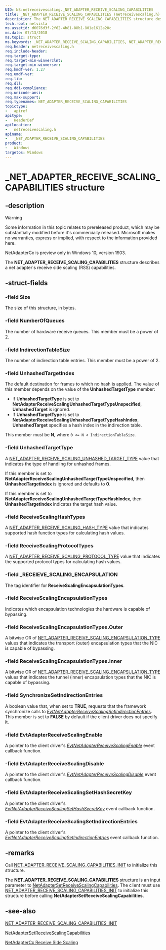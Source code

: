 ```yaml
---
UID: NS:netreceivescaling._NET_ADAPTER_RECEIVE_SCALING_CAPABILITIES
title: _NET_ADAPTER_RECEIVE_SCALING_CAPABILITIES (netreceivescaling.h)
description: The NET_ADAPTER_RECEIVE_SCALING_CAPABILITIES structure describes a net adapter's receive side scaling (RSS) capabilities.
tech.root: netvista
ms.assetid: d6076d3f-2f62-4b81-88b1-801e1612a28c
ms.date: 07/13/2018
ms.topic: struct
ms.keywords: _NET_ADAPTER_RECEIVE_SCALING_CAPABILITIES, NET_ADAPTER_RECEIVE_SCALING_CAPABILITIES, 
req.header: netreceivescaling.h
req.include-header:
req.target-type:
req.target-min-winverclnt:
req.target-min-winversvr:
req.kmdf-ver: 1.27
req.umdf-ver:
req.lib:
req.dll:
req.ddi-compliance:
req.unicode-ansi:
req.max-support:
req.typenames: NET_ADAPTER_RECEIVE_SCALING_CAPABILITIES
topictype: 
-	apiref
apitype: 
-	HeaderDef
apilocation: 
-	netreceivescaling.h
apiname: 
-	_NET_ADAPTER_RECEIVE_SCALING_CAPABILITIES
product:
-	Windows
targetos: Windows
---
```


# _NET_ADAPTER_RECEIVE_SCALING_CAPABILITIES structure

## -description
> [!WARNING]
> Some information in this topic relates to prereleased product, which may be substantially modified before it's commercially released. Microsoft makes no warranties, express or implied, with respect to the information provided here.
>
> NetAdapterCx is preview only in Windows 10, version 1903.

The **NET_ADAPTER_RECEIVE_SCALING_CAPABILITIES** structure describes a net adapter's receive side scaling (RSS) capabilities.

## -struct-fields

### -field Size
The size of this structure, in bytes.

### -field NumberOfQueues
The number of hardware receive queues. This member must be a power of 2.

### -field IndirectionTableSize
The number of indirection table entries. This member must be a power of 2.

### -field UnhashedTargetIndex
The default destination for frames to which no hash is applied. The value of this member depends on the value of the **UnhashedTargetType** member:

- If **UnhashedTargetType** is set to **NetAdapterReceiveScalingUnhashedTargetTypeUnspecified**, **UnhashedTarget** is ignored.
- If **UnhashedTargetType** is set to **NetAdapterReceiveScalingUnhashedTargetTypeHashIndex**, **UnhashedTarget** specifies a hash index in the indirection table.

This member must be **N**, where `0 <= N < IndirectionTableSize`.

### -field UnhashedTargetType
A [NET_ADAPTER_RECEIVE_SCALING_UNHASHED_TARGET_TYPE](ne-netreceivescaling-_net_adapter_receive_scaling_unhashed_target_type.md) value that indicates the type of handling for unhashed frames. 

If this member is set to **NetAdapterReceiveScalingUnhashedTargetTypeUnspecified**, then **UnhashedTargetIndex** is ignored and defaults to **0**. 

If this member is set to **NetAdapterReceiveScalingUnhashedTargetTypeHashIndex**, then **UnhashedTargetIndex** indicates the target hash value.

### -field ReceiveScalingHashTypes
A [NET_ADAPTER_RECEIVE_SCALING_HASH_TYPE](ne-netreceivescaling-_net_adapter_receive_scaling_hash_type.md) value that indicates supported hash function types for calculating hash values.

### -field ReceiveScalingProtocolTypes
A [NET_ADAPTER_RECEIVE_SCALING_PROTOCOL_TYPE](ne-netreceivescaling-_net_adapter_receive_scaling_protocol_type.md) value that indicates the supported protocol types for calculating hash values.

### -field _RECEIEVE_SCALING_ENCAPSULATION
The tag identifier for **ReceiveScalingEncapsulationTypes**.

### -field ReceiveScalingEncapsulationTypes
Indicates which encapsulation technologies the hardware is capable of bypassing.
 
### -field ReceiveScalingEncapsulationTypes.Outer
A bitwise OR of [NET_ADAPTER_RECEIVE_SCALING_ENCAPSULATION_TYPE](ne-netreceivescaling-_net_adapter_receive_scaling_encapsulation_type.md) values that indicates the transport (outer) encapsulation types that the NIC is capable of bypassing.
 
### -field ReceiveScalingEncapsulationTypes.Inner
A bitwise OR of [NET_ADAPTER_RECEIVE_SCALING_ENCAPSULATION_TYPE](ne-netreceivescaling-_net_adapter_receive_scaling_encapsulation_type.md) values that indicates the tunnel (inner) encapsulation types that the NIC is capable of bypassing.
 
### -field SynchronizeSetIndirectionEntries
A boolean value that, when set to **TRUE**, requests that the framework synchronize calls to *[EvtNetAdapterReceiveScalingSetIndirectionEntries](nc-netreceivescaling-evt_net_adapter_receive_scaling_set_indirection_entries.md)*. This member is set to **FALSE** by default if the client driver does not specify it.

### -field EvtAdapterReceiveScalingEnable
A pointer to the client driver's *[EvtNetAdapterReceiveScalingEnable](nc-netreceivescaling-evt_net_adapter_receive_scaling_enable.md)* event callback function.
 
### -field EvtAdapterReceiveScalingDisable
A pointer to the client driver's *[EvtNetAdapterReceiveScalingDisable](nc-netreceivescaling-evt_net_adapter_receive_scaling_disable.md)* event callback function.
 
### -field EvtAdapterReceiveScalingSetHashSecretKey
A pointer to the client driver's *[EvtNetAdapterReceiveScalingSetHashSecretKey](nc-netreceivescaling-evt_net_adapter_receive_scaling_set_hash_secret_key.md)* event callback function.
 
### -field EvtAdapterReceiveScalingSetIndirectionEntries
A pointer to the client driver's *[EvtNetAdapterReceiveScalingSetIndirectionEntries](nc-netreceivescaling-evt_net_adapter_receive_scaling_set_indirection_entries.md)* event callback function.

## -remarks
Call [NET_ADAPTER_RECEIVE_SCALING_CAPABILITIES_INIT](nf-netreceivescaling-net_adapter_receive_scaling_capabilities_init.md) to initialize this structure.

The **NET_ADAPTER_RECEIVE_SCALING_CAPABILITIES** structure is an input parameter to [NetAdapterSetReceiveScalingCapabilities](nf-netreceivescaling-netadaptersetreceivescalingcapabilities.md). The client must use [NET_ADAPTER_RECEIVE_SCALING_CAPABILITIES_INIT](nf-netreceivescaling-net_adapter_receive_scaling_capabilities_init.md) to initialize this structure before calling **NetAdapterSetReceiveScalingCapabilities**.



## -see-also
[NET_ADAPTER_RECEIVE_SCALING_CAPABILITIES_INIT](nf-netreceivescaling-net_adapter_receive_scaling_capabilities_init.md)

[NetAdapterSetReceiveScalingCapabilities](nf-netreceivescaling-netadaptersetreceivescalingcapabilities.md)

[NetAdapterCx Receive Side Scaling](https://docs.microsoft.com/windows-hardware/drivers/netcx/netadaptercx-receive-side-scaling-rss-)
